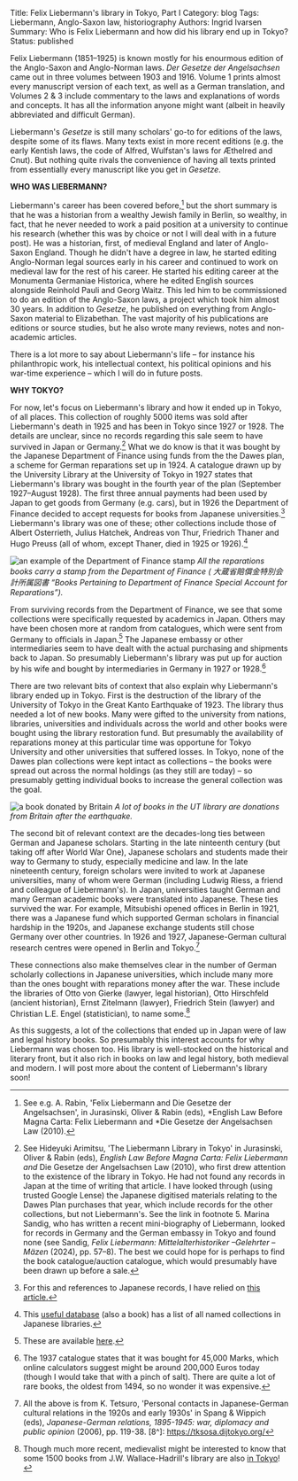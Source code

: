 Title: Felix Liebermann's library in Tokyo, Part I
Category: blog
Tags: Liebermann, Anglo-Saxon law, historiography
Authors: Ingrid Ivarsen
Summary: Who is Felix Liebermann and how did his library end up in Tokyo?
Status: published 



Felix Liebermann (1851–1925) is known mostly for his enourmous edition of the Anglo-Saxon and Anglo-Norman laws. *Der Gesetze der Angelsachsen* came out in three volumes between 1903 and 1916. Volume 1 prints almost every manuscript version of each text, as well as a German translation, and Volumes 2 & 3 include commentary to the laws and explanations of words and concepts. It has all the information anyone might want (albeit in heavily abbreviated and difficult German).

Liebermann's *Gesetze* is still many scholars' go-to for editions of the laws, despite some of its flaws. Many texts exist in more recent editions (e.g. the early Kentish laws, the code of Alfred, Wulfstan's laws for Æthelred and Cnut). But nothing quite rivals the convenience of having all texts printed from essentially every manuscript like you get in *Gesetze*. 

**WHO WAS LIEBERMANN?**

Liebermann's career has been covered before,[^1] but the short summary is that he was a historian from a wealthy Jewish family in Berlin, so wealthy, in fact, that he never needed to work a paid position at a university to continue his research (whether this was by choice or not I will deal with in a future post). He was a historian, first, of medieval England and later of Anglo-Saxon England. Though he didn't have a degree in law, he started editing Anglo-Norman legal sources early in his career and continued to work on medieval law for the rest of his career. He started his editing career at the Monumenta Germaniae Historica, where he edited English sources alongside Reinhold Pauli and Georg Waitz. This led him to be commissioned to do an edition of the Anglo-Saxon laws, a project which took him almost 30 years. In addition to *Gesetze*, he published on everything from Anglo-Saxon material to Elizabethan. The vast majority of his publications are editions or source studies, but he also wrote many reviews, notes and non-academic articles. 

There is a lot more to say about Liebermann's life – for instance his philanthropic work, his intellectual context, his political opinions and his war-time experience – which I will do in future posts.

[^1]: See e.g. A. Rabin, 'Felix Liebermann and Die Gesetze der Angelsachsen', in Jurasinski, Oliver & Rabin (eds), *English Law Before Magna Carta: Felix Liebermann and *Die Gesetze der Angelsachsen Law (2010).

**WHY TOKYO?**

For now, let's focus on Liebermann's library and how it ended up in Tokyo, of all places. This collection of roughly 5000 items was sold after Liebermann's death in 1925 and has been in Tokyo since 1927 or 1928. The details are unclear, since no records regarding this sale seem to have survived in Japan or Germany.[^2] What we do know is that it was bought by the Japanese Department of Finance using funds from the the Dawes plan, a  scheme for German reparations set up in 1924. A catalogue drawn up by the University Library at the University of Tokyo in 1927 states that Liebermann's library was bought in the fourth year of the plan (September 1927–August 1928). The first three annual payments had been used by Japan to get goods from Germany (e.g. cars), but in 1926 the Department of Finance decided to accept requests for books from Japanese universities.[^3] Liebermann's library was one of these; other collections include those of Albert Osterrieth, Julius Hatchek, Andreas von Thur, Friedrich Thaner and Hugo Preuss (all of whom, except Thaner, died in 1925 or 1926).[^4]

 ![an example of the Department of Finance stamp]({static}/images/finminstamp.png)
*All the reparations books carry a stamp from the Department of Finance ( 大蔵省賠償金特別会計所属図書 “Books Pertaining to Department of Finance Special Account for Reparations”).*

[^2]: See Hideyuki Arimitsu, 'The Liebermann Library in Tokyo' in Jurasinski, Oliver & Rabin (eds), *English Law Before Magna Carta: Felix Liebermann and* Die Gesetze der Angelsachsen Law (2010), who first drew attention to the existence of the library in Tokyo. He had not found any records in Japan at the time of writing that article. I have looked through (using trusted Google Lense) the Japanese digitised materials relating to the Dawes Plan purchases that year, which include records for the other collections, but not Liebermann's. See the link in footnote 5. Marina Sandig, who has written a recent mini-biography of Liebermann, looked for records in Germany and the German embassy in Tokyo and found none (see Sandig, *Felix Liebermann: Mittelalterhistoriker –Gelehrter – Mäzen* (2024), pp. 57–8). The best we could hope for is perhaps to find the book catalogue/auction catalogue, which would presumably have been drawn up before a sale. 

[^3]:For this and references to Japanese records, I have relied on [this article.](https://u-parl.lib.u-tokyo.ac.jp/english/column87)

[^4]: This [useful database](https://tksosa.dijtokyo.org/) (also a book) has a list of all named collections in Japanese libraries. 



From surviving records from the Department of Finance, we see that some collections were specifically requested by academics in Japan. Others may have been chosen more at random from catalogues, which were sent from Germany to officials in Japan.[^5] The Japanese embassy or other intermediaries seem to have dealt with the actual purchasing and shipments back to Japan. So presumably Liebermann's library was put up for auction by his wife and bought by intermediaries in Germany in 1927 or 1928.[^6] 

[^5]: These are available [here](https://www.jacar.archives.go.jp/aj/meta/listPhoto?LANG=default&REFCODE=B04013921700&BID=F2006092116133705040&ID=&NO=1&TYPE=PDF&DL_TYPE=pdf). 
[^6]: The 1937 catalogue states that it was bought for 45,000 Marks, which online calculators suggest might be around 200,000 Euros today (though I would take that with a pinch of salt). There are quite a lot of rare books, the oldest from 1494, so no wonder it was expensive. 

There are two relevant bits of context that also explain why Liebermann's library ended up in Tokyo. First is the destruction of the library of the University of Tokyo in the Great Kanto Earthquake of 1923. The library thus needed a lot of new books. Many were gifted to the university from nations, libraries, universities and individuals across the world and other books were bought using the library restoration fund. But presumably the availability of reparations money at this particular time was opportune for Tokyo University and other universities that suffered losses. In Tokyo, none of the Dawes plan collections were kept intact as collections – the books were spread out across the normal holdings (as they still are today) – so presumably getting individual books to increase the general collection was the goal.

![a book donated by Britain]({static}/images/britishdonation.png)
*A lot of books in the UT library are donations from Britain after the earthquake.*

The second bit of relevant context are the decades-long ties between German and Japanese scholars. Starting in the late ninteenth century (but taking off after World War One), Japanese scholars and students made their way to Germany to study, especially medicine and law. In the late nineteenth century, foreign scholars were invited to work at Japanese universities, many of whom were German (including Ludwig Riess, a friend and colleague of Liebermann's). In Japan, universities taught German and many German academic books were translated into Japanese. These ties survived the war. For example, Mitsubishi opened offices in Berlin in 1921, there was a Japanese fund which supported German scholars in financial hardship in the 1920s, and Japanese exchange students still chose Germany over other countries. In 1926 and 1927, Japanese-German cultural research centres were opened in Berlin and Tokyo.[^7] 

[^7]: All the above is from K. Tetsuro, 'Personal contacts in Japanese-German cultural relations in the 1920s and early 1930s' in Spang & Wippich (eds), *Japanese-German relations, 1895-1945: war, diplomacy and public opinion* (2006), pp. 119-38.
[8^]: https://tksosa.dijtokyo.org/

These connections also make themselves clear in the number of German scholarly collections in Japanese universities, which include many more than the ones bought with reparations money after the war. These include the libraries of Otto von Gierke (lawyer, legal historian), Otto Hirschfeld (ancient historian), Ernst Zitelmann (lawyer), Friedrich Stein (lawyer) and Christian L.E. Engel (statistician), to name some.[^8] 

 [^8]: Though much more recent, medievalist might be interested to know that some 1500 books from J.W. Wallace-Hadrill's library are also [in Tokyo](https://tksosa.dijtokyo.org/?page=collection_detail.php&p_id=269)!

As this suggests, a lot of the collections that ended up in Japan were of law and legal history books. So presumably this interest accounts for why Liebermann was chosen too. His library is well-stocked on the historical and literary front, but it also rich in books on law and legal history, both medieval and modern. I will post more about the content of Liebermann's library soon!










 